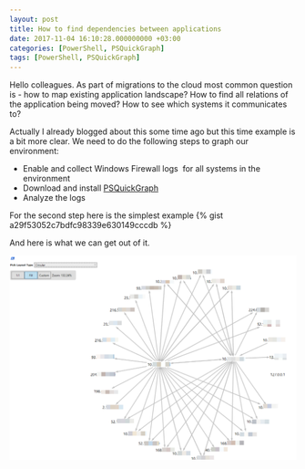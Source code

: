 ```yaml
---
layout: post
title: How to find dependencies between applications
date: 2017-11-04 16:10:28.000000000 +03:00
categories: [PowerShell, PSQuickGraph]
tags: [PowerShell, PSQuickGraph]
---
```

Hello colleagues. As part of migrations to the cloud most common question is - how to map existing application landscape? How to find all relations of the application being moved? How to see which systems it communicates to?</p>
Actually I already blogged about this some time ago but this time example is a bit more clear. We need to do the following steps to graph our environment:

- Enable and collect Windows Firewall logs  for all systems in the environment</li>
- Download and install [PSQuickGraph](https://www.powershellgallery.com/packages/PSQuickGraph/1.1)
- Analyze the logs


For the second step here is the simplest example
{% gist a29f53052c7bdfc98339e630149cccdb %}

And here is what we can get out of it.

![Img](/images/posts/oldposts/apprelgraph.png)
